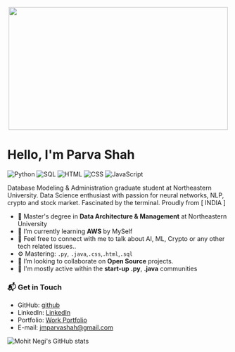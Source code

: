 <p align="center">
<img src="https://www.icegif.com/wp-content/uploads/2022/05/icegif-1169.gif"  height="280" width="498"/>
</ p>

# Hello, I'm Parva Shah

![Python](https://img.shields.io/badge/Python-Advance-orange)
![SQL](https://img.shields.io/badge/SQL-Advance-green)
![HTML](https://img.shields.io/badge/HTML-Advance-blue)
![CSS](https://img.shields.io/badge/CSS-Advance-red)
![JavaScript](https://img.shields.io/badge/JavaScript-Intermediate-yellow)

Database Modeling & Administration graduate student at Northeastern University. Data Science enthusiast with passion for neural networks, NLP, crypto and stock market. Fascinated by the terminal.  Proudly from [ INDIA ]

- 🔭 Master's degree in **Data Architecture & Management** at Northeastern University
- 🌱 I’m currently learning **AWS** by MySelf
- 🔗 Feel free to connect with me to talk about AI, ML, Crypto or any other tech related issues..
- ⚙️ Mastering: `.py`, `.java`,`.css`,`.html`,`.sql`
- 👯 I’m looking to collaborate on **Open Source** projects.
- 💬 I'm mostly active within the **start-up** **.py**, **.java** communities

### 📬 Get in Touch

- GitHub: [github](https://github.com/parvashah-create)
- LinkedIn: [LinkedIn](https://www.linkedin.com/in/parva-j-shah-2394481a2/)
- Portfolio: [Work Portfolio](https://parvasite.onrender.com/)
- E-mail: jmparvashah@gmail.com

![Mohit Negi's GitHub stats](https://github-readme-stats.vercel.app/api?username=parvashah-create&show_icons=true&theme=onedark)

<!-- [github]: https://github.com/Negi97Mohit
[site]: https://federico-dondi.github.io
 -->
